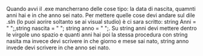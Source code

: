 Quando avvi il .exe mancherrano delle cose tipo: la data di nascita, quamnti anni hai e in che anno sei nato.
Per mettere quelle cose devi andare sul dile .sln (lo puoi aorire soltanto se ai visual studio) è ci sara scritto: string Anni = " ";,string nascita = "  ";  string anno = " ";.
Su string anni devi mettere dentro le virgole uno spazio e quanti anni hai poi la stessa procedura con string nasita ma invece devi scrivere in che giorno e mese sai nato, string anno invede devi scrivere in che anno sei nato.
